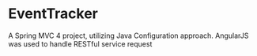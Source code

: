 # EventTracker
A Spring MVC 4 project, utilizing Java Configuration approach. AngularJS was used to handle RESTful service request 
